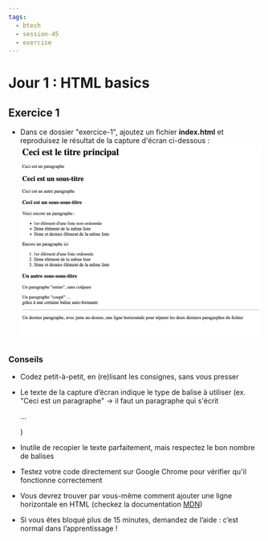 ```yaml
---
tags:
  - btech
  - session-45
  - exercise
---
```


# Jour 1 : HTML basics

## Exercice 1

- Dans ce dossier "exercice-1", ajoutez un fichier **index.html** et reproduisez le résultat de la capture d'écran ci-dessous :
  ![résultat](resultat.png)

### Conseils

- Codez petit-à-petit, en (re)lisant les consignes, sans vous presser

- Le texte de la capture d’écran indique le type de balise à utiliser (ex. "Ceci est un paragraphe" → il faut un paragraphe qui s'écrit <p>...</p>)

- Inutile de recopier le texte parfaitement, mais respectez le bon nombre de balises

- Testez votre code directement sur Google Chrome pour vérifier qu'il fonctionne correctement

- Vous devrez trouver par vous-même comment ajouter une ligne horizontale en HTML (checkez la documentation [MDN](https://developer.mozilla.org/fr/docs/Web/HTML))

- Si vous êtes bloqué plus de 15 minutes, demandez de l’aide : c’est normal dans l’apprentissage !